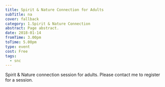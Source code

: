 ```yaml
---
title: Spirit & Nature Connection for Adults
subTitle: na
cover: fallback
category: 1.Spirit & Nature Connection
abstract: Page abstract.
date: 2018-01-14
fromTime: 3.00pm
toTime: 5.00pm
type: event
cost: Free
tags:
  - snc
---
```


Spirit & Nature connection session for adults. Please contact me to register for a session.

